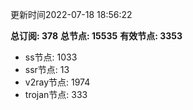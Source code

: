 更新时间2022-07-18 18:56:22

**总订阅: 378**
**总节点: 15535**
**有效节点: 3353**
- ss节点: 1033
- ssr节点: 13
- v2ray节点: 1974
- trojan节点: 333
